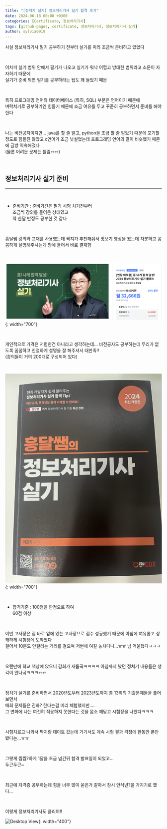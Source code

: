 ```yaml
---
title: "[정처기 실기] 정보처리기사 실기 합격 후기"
date: 2024-06-18 00:00 +0300
categories: [Certificate, 정보처리기사]
tags: [github-pages, certificate, 정보처리기사, 정보처리기사 실기]
author: sylvia0919
---
```


사실 정보처리기사 필기 공부하기 전부터 실기를 미리 조금씩 준비하고 있었다

&nbsp;&nbsp;

어차피 실기 범위 안에서 필기가 나오고 실기가 워낙 어렵고 방대한 범위라고 소문이 자자하기 때문에   
실기가 준비 되면 필기를 공부하라는 팁도 꽤 들었기 때문

&nbsp;&nbsp;

특히 프로그래밍 언어와 데이터베이스 (특히, SQL) 부분은 언어이기 때문에   
벼락치기로 공부하기엔 힘들기 때문에 조금 여유를 두고 꾸준히 공부하면서 준비를 해야한다

&nbsp;&nbsp;


나는 비전공자이지만... java를 할 줄 알고, python을 조금 할 줄 알았기 때문에 포기할 정도로 힘들진 않았고 c언어가 조금 낯설었는데 프로그래밍 언어의 결이 비슷했기 때문에 금방 익숙해졌다   
(물론 어려운 문제는 틀림ㅠㅠ)

&nbsp;&nbsp;

## 정보처리기사 실기 준비
---
&nbsp;&nbsp;

- 준비기간
 : 준비기간은 필기 시험 치기전부터   
 조금씩 강의를 들어온 상태였고   
 약 한달 반정도 공부한 것 같다

&nbsp;&nbsp;

흥달쌤 강의와 교재를 사용했는데 짝지가 추천해줘서 맛보기 영상을 봤는데 차분하고 꼼꼼하게 설명해주시는게 맘에 들어서 바로 결재함


&nbsp;&nbsp;

![Desktop View](assets/img/posts/2024-06-18-정처기-실기-합격-후기/1.png){: width="700"}

&nbsp;&nbsp;

개인적으로 가격은 저렴한건 아니라고 생각하는데... 비전공자도 공부하는데 무리가 없도록 꼼꼼하고 친절하게 설명을 잘 해주셔서 대만족!!   
(강의들이 거의 200개로 구성되어 있다)

&nbsp;&nbsp;


![Desktop View](assets/img/posts/2024-06-18-정처기-실기-합격-후기/2.jpg){: width="700"}

&nbsp;&nbsp;

- 합격기준
 : 100점을 만점으로 하여   
 60점 이상

&nbsp;&nbsp;

이번 고사장은 집 바로 앞에 있는 고사장으로 접수 성공했기 때문에 아침에 여유롭고 상쾌하게 시험장에 도착했다   
걸어서 10분도 안걸리는 거리를 걸으며 저번에 여길 놓치다니...ㅠㅠ 넘 억울했다ㅋㅋㅋ

&nbsp;&nbsp;

오랜만에 학교 책상에 앉으니 감회가 새롭곸ㅋㅋㅋㅋ 아침까지 봤던 정처기 내용들은 생각이 안나곸ㅋㅋㅋㅠㅠ

&nbsp;&nbsp;

정처기 실기를 준비하면서 2020년도부터 2023년도까지 총 13회의 기출문제들을 풀어보면서   
매회 문제들은 진화? 한다는걸 미리 체험했지만....   
그 변화에 나는 여전히 적응하지 못한다는 것을 몸소 깨닫고 시험장을 나왔다ㅋㅋㅋ
 
&nbsp;&nbsp;

시험치르고 나와서 짝지랑 데이트 갔는데 거기서도 계속 시험 결과 걱정에 한동안 폰만 봤다는...ㅠㅠ

&nbsp;&nbsp;

그렇게 찝찝?하게 1달을 조금 넘긴뒤 합격 발표일이 되었고...   
두근두근~

&nbsp;&nbsp;

최근에 자격증 공부하는데 힘을 너무 많이 쏟은거 같아서 잠시 안식년?을 가지기로 했다...

&nbsp;&nbsp;

이렇게 정보처리기사도 클리어!!
​​
&nbsp;&nbsp;

![Desktop View](https://i3.ruliweb.net/ori/20/04/03/1713e01908e4f2655.gif){: width="400"}